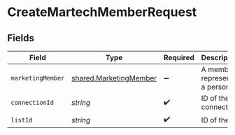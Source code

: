 # CreateMartechMemberRequest


## Fields

| Field                                                            | Type                                                             | Required                                                         | Description                                                      |
| ---------------------------------------------------------------- | ---------------------------------------------------------------- | ---------------------------------------------------------------- | ---------------------------------------------------------------- |
| `marketingMember`                                                | [shared.MarketingMember](../../models/shared/marketingmember.md) | :heavy_minus_sign:                                               | A member represents a person                                     |
| `connectionId`                                                   | *string*                                                         | :heavy_check_mark:                                               | ID of the connection                                             |
| `listId`                                                         | *string*                                                         | :heavy_check_mark:                                               | ID of the list                                                   |